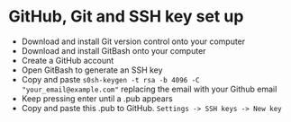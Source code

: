 # GitHub, Git and SSH key set up

- Download and install Git version control onto your computer
- Download and install GitBash onto your computer
- Create a GitHub account 
- Open GitBash to generate an SSH key
- Copy and paste `s0sh-keygen -t rsa -b 4096 -C "your_email@example.com"` replacing the email with your Github email
- Keep pressing enter until a .pub appears
- Copy and paste this .pub to GitHub. `Settings -> SSH keys -> New key`


